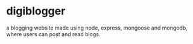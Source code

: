 # digiblogger

a blogging website made using node, express, mongoose and mongodb, where users can post and read blogs.
